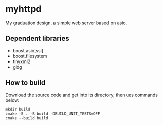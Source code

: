 # myhttpd
My graduation design, a simple web server based on asio.  
## Dependent libraries
- boost.asio[ssl]
- boost.filesystem
- tinyxml2
- glog  
## How to build
Download the source code and get into its directory, 
then ues commands below:
```
mkdir build
cmake -S . -B build -DBUILD_UNIT_TESTS=OFF
cmake --build build
```

